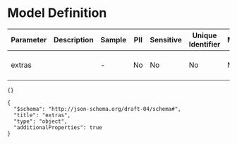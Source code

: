 # Model Definition
| Parameter | Description | Sample | PII | Sensitive | Unique Identifier | Mandatory | Default | Details |
| --- | --- | --- | --- | --- | --- | --- | --- | --- |
|  extras |  |  -  | No | No | No | No |  |Data Type : object<br>  |





```
{}
```




```
{
  "$schema": "http://json-schema.org/draft-04/schema#",
  "title": "extras",
  "type": "object",
  "additionalProperties": true
}
```

